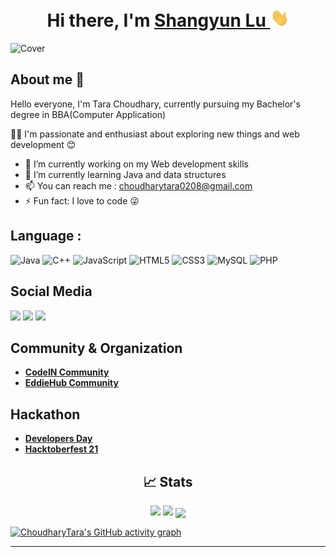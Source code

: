 <h1 align="center" >Hi there, I'm <a href="https://www.linkedin.com/in/shangyun-lu/" target="_blank"> Shangyun Lu </a><img src="https://github.com/ABSphreak/ABSphreak/blob/master/gifs/Hi.gif" width="30px"></h1>

![Cover](https://user-images.githubusercontent.com/87922322/141672174-9b1f2d2b-741f-4ee5-bff4-228bf04673e9.png)

## About me 🙂

Hello everyone, I'm Tara Choudhary, currently pursuing my Bachelor's degree in BBA(Computer Application) 

👩‍💻 I'm passionate and enthusiast about exploring new things and web development 😊
<!--
**ChoudharyTara/ChoudharyTara** is a ✨ _special_ ✨ repository because its `README.md` (this file) appears on your GitHub profile.

Here are some ideas to get you started:
-->

- 🔭 I’m currently working on my Web development skills
- 🌱 I’m currently learning Java and data structures 
- 📫 You can reach me : choudharytara0208@gmail.com
- ⚡ Fun fact: I love to code 😜

## Language :
![Java](https://img.shields.io/badge/-java-E34A86?style=flat-square&logo=java)
![C++](https://img.shields.io/badge/-C++-00599C?style=flat-square&logo=c)
![JavaScript](https://img.shields.io/badge/-JavaScript-black?style=flat-square&logo=javascript)
![HTML5](https://img.shields.io/badge/-HTML5-E34F26?style=flat-square&logo=html5&logoColor=white)
![CSS3](https://img.shields.io/badge/-CSS3-1572B6?style=flat-square&logo=css3)
![MySQL](https://img.shields.io/badge/-MySQL-black?style=flat-square&logo=mysql)
![PHP](https://img.shields.io/badge/-PHP-black?style=flat-square&logo=php)

## Social Media

[<img src="https://img.shields.io/badge/TaraChoudhary-%230077B5.svg?&style=for-the-badge&logo=linkedin&logoColor=white" />](https://www.linkedin.com/in/tara-choudhary-257156219/)
[<img src = "https://img.shields.io/badge/TaraChoudhary-%2320A1F1.svg?&style=for-the-badge&logo=twitter&logoColor=white">](https://twitter.com/ChoudhariTara?t=Jhx7vWfN30_xYZJaOKr0uw&s=09)
[<img src = "https://img.shields.io/badge/TaraChoudhary-%181717.svg?&style=for-the-badge&logo=instagram&logoColor=white&color=E4405F">](https://www.instagram.com/_ciel__etoile)


## Community & Organization
- [**CodeIN Community**](https://www.linkedin.com/company/codein-community)
- [**EddieHub Community**](https://github.com/EddieHubCommunity)


## Hackathon
- [**Developers Day**](https://developerdays.tech/)
- [**Hacktoberfest 21**](https://hacktoberfest.digitalocean.com/)

<h2 align="center"> 📈 Stats</h2>
<p align="center">
	
  <img width="48%" src="https://github-readme-stats.vercel.app/api?username=ChoudharyTara&show_icons=true&theme=onedark" />
  <img width="48%" src="https://github-readme-streak-stats.herokuapp.com/?user=ChoudharyTara&theme=tokyonight" />
  <a href="https://github.com/ChoudharyTara/github-readme-stats"><img align="center" src="https://github-readme-stats.vercel.app/api/top-langs/?username=ChoudharyTara&layout=compact&theme=buefy&hide_border=true" /></a> 
</p>

[![ChoudharyTara's GitHub activity graph](https://activity-graph.herokuapp.com/graph?username=ChoudharyTara&theme=xcode)](https://git.io/ChoudharyTara)
   


<hr>




